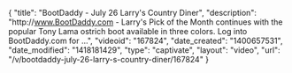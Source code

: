 {
    "title": "BootDaddy - July 26 Larry's Country Diner",
    "description": "http:\/\/www.BootDaddy.com - Larry's Pick of the Month continues with the popular Tony Lama ostrich boot available in three colors. Log into BootDaddy.com for ...",
    "videoid": "167824",
    "date_created": "1400657531",
    "date_modified": "1418181429",
    "type": "captivate",
    "layout": "video",
    "url": "\/v\/bootdaddy-july-26-larry-s-country-diner\/167824"
}